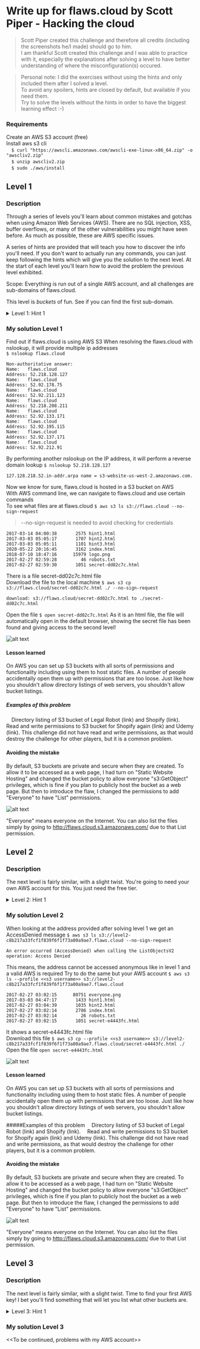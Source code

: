# Write up for flaws.cloud by Scott Piper - Hacking the cloud
> Scott Piper created this challenge and therefore all credits (including the screenshots he/I made) should go to him.<br>
I am thankful Scott created this challenge and I was able to practice with it, especially the explanations after solving a level to have better understanding of where the misconfiguration(s) occured.<br>

> Personal note: I did the exercises without using the  hints and only included them after I solved a level.<br>
To avoid any spoilers, hints are closed by default, but available if you need them.<br>
Try to solve the levels without the hints in order to have the biggest learning effect :-)

### Requirements
Create an AWS S3 account (free)<br>
Install aws s3 cli<br>
&emsp;`$ curl "https://awscli.amazonaws.com/awscli-exe-linux-x86_64.zip" -o "awscliv2.zip"`<br>
&emsp;`$ unzip awscliv2.zip`<br>
&emsp;`$ sudo ./aws/install`<br>

## Level 1
### Description
Through a series of levels you'll learn about common mistakes and gotchas when using Amazon Web Services (AWS). There are no SQL injection, XSS, buffer overflows, or many of the other vulnerabilities you might have seen before. As much as possible, these are AWS specific issues.

A series of hints are provided that will teach you how to discover the info you'll need. If you don't want to actually run any commands, you can just keep following the hints which will give you the solution to the next level. At the start of each level you'll learn how to avoid the problem the previous level exhibited.

Scope: Everything is run out of a single AWS account, and all challenges are sub-domains of flaws.cloud. 

This level is *buckets* of fun. See if you can find the first sub-domain.

<details closed>
<summary>Level 1: Hint 1</summary>

The site flaws.cloud is hosted as an S3 bucket. This is a great way to host a static site, similar to hosting one via github pages. Some interesting facts about S3 hosting: When hosting a site as an S3 bucket, the bucket name (flaws.cloud) must match the domain name (flaws.cloud). Also, S3 buckets are a global name space, meaning two people cannot have buckets with the same name. The result of this is you could create a bucket named apple.com and Apple would never be able host their main site via S3 hosting.

You can determine the site is hosted as an S3 bucket by running a DNS lookup on the domain, such as:

dig +nocmd flaws.cloud any +multiline +noall +answer<br>
\# Returns:<br>
\# flaws.cloud.            5 IN A  54.231.184.255<br>

Visiting 54.231.184.255 in your browser will direct you to https://aws.amazon.com/s3/

So you know flaws.cloud is hosted as an S3 bucket.

You can then run:

nslookup 54.231.184.255<br>
\# Returns:<br>
\# Non-authoritative answer:<br>
\# 255.184.231.54.in-addr.arpa     name = s3-website-us-west-2.amazonaws.com

So we know it's hosted in the AWS region us-west-2

Side note (not useful for this game): All S3 buckets, when configured for web hosting, are given an AWS domain you can use to browse to it without setting up your own DNS. In this case, flaws.cloud can also be visited by going to http://flaws.cloud.s3-website-us-west-2.amazonaws.com/

What will help you for this level is to know its permissions are a little loose. 
</details>

### My solution Level 1
Find out if flaws.cloud is using AWS S3
When resolving the flaws.cloud with nslookup, it will provide multiple ip addresses<br>
`$ nslookup flaws.cloud`
```
Non-authoritative answer:
Name:	flaws.cloud
Address: 52.218.128.127
Name:	flaws.cloud
Address: 52.92.178.75
Name:	flaws.cloud
Address: 52.92.211.123
Name:	flaws.cloud
Address: 52.218.208.211
Name:	flaws.cloud
Address: 52.92.133.171
Name:	flaws.cloud
Address: 52.92.195.115
Name:	flaws.cloud
Address: 52.92.137.171
Name:	flaws.cloud
Address: 52.92.212.91
```
By performing another nslookup on the IP address, it will perform a reverse domain lookup `$ nslookup 52.218.128.127`
```
127.128.218.52.in-addr.arpa	name = s3-website-us-west-2.amazonaws.com.
```
Now we know for sure, flaws.cloud is hosted in a S3 bucket on AWS<br>
With AWS command line, we can navigate to flaws.cloud and use certain commands<br>
To see what files are at flaws.cloud `$ aws s3 ls s3://flaws.cloud --no-sign-request`
> --no-sign-request is needed to avoid checking for credentials

```
2017-03-14 04:00:38       2575 hint1.html
2017-03-03 05:05:17       1707 hint2.html
2017-03-03 05:05:11       1101 hint3.html
2020-05-22 20:16:45       3162 index.html
2018-07-10 18:47:16      15979 logo.png
2017-02-27 02:59:28         46 robots.txt
2017-02-27 02:59:30       1051 secret-dd02c7c.html
```
There is a file secret-dd02c7c.html file<br>
Download the file to the local machine `$ aws s3 cp s3://flaws.cloud/secret-dd02c7c.html ./ --no-sign-request`
```
download: s3://flaws.cloud/secret-dd02c7c.html to ./secret-dd02c7c.html
```
Open the file `$ open secret-dd02c7c.html`
As it is an html file, the file will automatically open in the default browser, showing the secret file has been found and giving access to the second level!

![alt text](https://github.com/8r0wn13/flAWS/blob/main/images/level2.png?raw=true)

#### Lesson learned
On AWS you can set up S3 buckets with all sorts of permissions and functionality including using them to host static files. A number of people accidentally open them up with permissions that are too loose. Just like how you shouldn't allow directory listings of web servers, you shouldn't allow bucket listings.

##### Examples of this problem
&emsp;Directory listing of S3 bucket of Legal Robot (link) and Shopify (link).
&emsp;Read and write permissions to S3 bucket for Shopify again (link) and Udemy (link). This challenge did not have read and write permissions, as that would destroy the challenge for other players, but it is a common problem. 

#### Avoiding the mistake
By default, S3 buckets are private and secure when they are created. To allow it to be accessed as a web page, I had turn on "Static Website Hosting" and changed the bucket policy to allow everyone "s3:GetObject" privileges, which is fine if you plan to publicly host the bucket as a web page. But then to introduce the flaw, I changed the permissions to add "Everyone" to have "List" permissions. 

![alt text](https://github.com/8r0wn13/flAWS/blob/main/images/everyone.png?raw=true)

"Everyone" means everyone on the Internet. You can also list the files simply by going to http://flaws.cloud.s3.amazonaws.com/ due to that List permission.

## Level 2
### Description
The next level is fairly similar, with a slight twist. You're going to need your own AWS account for this. You just need the free tier.

<details closed>
<summary>Level 2: Hint 1</summary>
You need your own AWS key, and you need to use the AWS CLI. Similar to the first level, you can discover that this sub-domain is hosted as an S3 bucket with the name "level2-c8b217a33fcf1f839f6f1f73a00a9ae7.flaws.cloud".

Its permissions are too loose, but you need your own AWS account to see what's inside. Using your own account you can run:

`aws s3 --profile YOUR_ACCOUNT ls s3://level2-c8b217a33fcf1f839f6f1f73a00a9ae7.flaws.cloud`

</details>

### My solution Level 2
When looking at the address provided after solving level 1 we get an AccessDenied message
`$ aws s3 ls s3://level2-c8b217a33fcf1f839f6f1f73a00a9ae7.flaws.cloud --no-sign-request`

```
An error occurred (AccessDenied) when calling the ListObjectsV2 operation: Access Denied
```
This means, the address cannot be accessed anonymous like in level 1 and a valid AWS is required
Try to do the same but your AWS account `$ aws s3 ls --profile <<s3 username>> s3://level2-c8b217a33fcf1f839f6f1f73a00a9ae7.flaws.cloud`

```
2017-02-27 03:02:15      80751 everyone.png
2017-03-03 04:47:17       1433 hint1.html
2017-02-27 03:04:39       1035 hint2.html
2017-02-27 03:02:14       2786 index.html
2017-02-27 03:02:14         26 robots.txt
2017-02-27 03:02:15       1051 secret-e4443fc.html
```
It shows a secret-e4443fc.html file<br>
Download this file `$ aws s3 cp --profile <<s3 username>> s3://level2-c8b217a33fcf1f839f6f1f73a00a9ae7.flaws.cloud/secret-e4443fc.html ./`
Open the file `open secret-e4443fc.html`

![alt text](https://github.com/8r0wn13/flAWS/blob/main/images/level3.png?raw=true)

#### Lesson learned
On AWS you can set up S3 buckets with all sorts of permissions and functionality including using them to host static files. A number of people accidentally open them up with permissions that are too loose. Just like how you shouldn't allow directory listings of web servers, you shouldn't allow bucket listings.

#####Examples of this problem
&emsp;Directory listing of S3 bucket of Legal Robot (link) and Shopify (link).
&emsp;Read and write permissions to S3 bucket for Shopify again (link) and Udemy (link). This challenge did not have read and write permissions, as that would destroy the challenge for other players, but it is a common problem. 

#### Avoiding the mistake
By default, S3 buckets are private and secure when they are created. To allow it to be accessed as a web page, I had turn on "Static Website Hosting" and changed the bucket policy to allow everyone "s3:GetObject" privileges, which is fine if you plan to publicly host the bucket as a web page. But then to introduce the flaw, I changed the permissions to add "Everyone" to have "List" permissions. 

![alt text](https://github.com/8r0wn13/flAWS/blob/main/images/authenticated_users.png?raw=true)

"Everyone" means everyone on the Internet. You can also list the files simply by going to http://flaws.cloud.s3.amazonaws.com/ due to that List permission. 

## Level 3
### Description
The next level is fairly similar, with a slight twist. Time to find your first AWS key! I bet you'll find something that will let you list what other buckets are.

<details closed>
<summary>Level 3: Hint 1</summary>
Hint for level 3
</details>

### My solution Level 3




<<To be continued, problems with my AWS account>>
